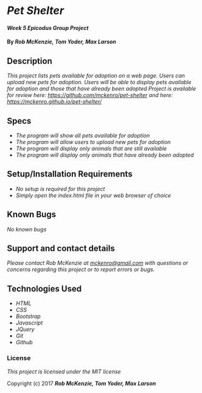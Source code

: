 # _Pet Shelter_

#### _Week 5 Epicodus Group Project_

#### By _**Rob McKenzie, Tom Yoder, Max Larson**_

## Description

_This project lists pets available for adoption on a web page. Users can upload new pets for adoption. Users will be able to display pets available for adoption and those that have already been adopted Project is available for review here: https://github.com/mckenro/pet-shelter and here: https://mckenro.github.io/pet-shelter/_

## Specs

* _The program will show all pets available for adoption_
* _The program will allow users to upload new pets for adoption_
* _The program will display only animals that are still available_
* _The program will display only animals that have already been adopted_

## Setup/Installation Requirements

* _No setup is required for this project_
* _Simply open the index.html file in your web browser of choice_

## Known Bugs

_No known bugs_

## Support and contact details

_Please contact Rob McKenzie at mckenro@gmail.com with questions or concerns regarding this project or to report errors or bugs._

## Technologies Used

* _HTML_
* _CSS_
* _Bootstrap_
* _Javascript_
* _JQuery_
* _Git_
* _Github_

### License

*This project is licensed under the MIT license*

Copyright (c) 2017 **_Rob McKenzie, Tom Yoder, Max Larson_**

